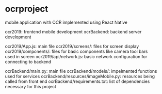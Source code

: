 # ocrproject
mobile application with OCR implemented using React Native

ocr2019: frontend mobile development
ocrBackend: backend server development

ocr2019/App.js: main file
ocr2019/screens/: files for screen display
ocr2019/components/: files for basic components like camera tool bars used in screen
ocr2019/api/network.js: basic network configuration for connecting to backend

ocrBackend/main.py: main file
ocrBackend/models/: impelmented functions used for services
ocrBackend/resources/imageMobile.py: resources being called from front end
ocrBackend/requirements.txt: list of dependencies necessary for this project